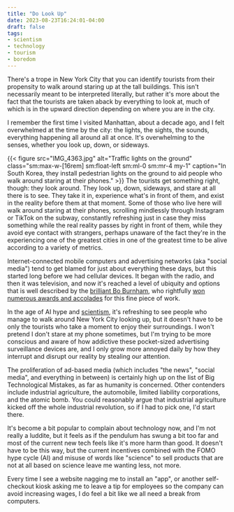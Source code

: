 ```yaml
---
title: "Do Look Up"
date: 2023-08-23T16:24:01-04:00
draft: false
tags:
- scientism
- technology
- tourism
- boredom
---
```


There's a trope in New York City that you can identify tourists from their
propensity to walk around staring up at the tall buildings. This isn't
necessarily meant to be interpreted literally, but rather it's more about the
fact that the tourists are taken aback by everything to look at, much of which
is in the upward direction depending on where you are in the city.

I remember the first time I visited Manhattan, about a decade ago, and I felt
overwhelmed at the time by the city: the lights, the sights, the sounds,
everything happening all around all at once. It's overwhelming to the senses,
whether you look up, down, or sideways.

{{< figure
    src="IMG_4363.jpg"
    alt="Traffic lights on the ground"
    class="sm:max-w-[16rem] sm:float-left sm:ml-0 sm:mr-4 my-1"
    caption="In South Korea, they install pedestrian lights on the ground to aid people who walk around staring at their phones."
    >}}
The tourists get something right, though: they look around. They look up, down,
sideways, and stare at all there is to see. They take it in, experience what's
in front of them, and exist in the reality before them at that moment. Some of
those who live here will walk around staring at their phones, scrolling
mindlessly through Instagram or TikTok on the subway, constantly refreshing
just in case they miss something while the real reality passes by right in
front of them, while they avoid eye contact with strangers, perhaps unaware of
the fact they're in the experiencing one of the greatest cities in one of the
greatest time to be alive according to a variety of metrics.

Internet-connected mobile computers and advertising networks (aka "social
media") tend to get blamed for just about everything these days, but this
started long before we had cellular devices. It began with the radio, and then
it was television, and now it's reached a level of ubiquity and options that is
well described by the [brilliant Bo
Burnham](https://www.youtube.com/watch?v=k1BneeJTDcU), who rightfully [won
numerous awards and
accolades](https://en.wikipedia.org/wiki/Bo_Burnham:_Inside#Accolades) for this
fine piece of work.

In the age of AI hype and [scientism](https://en.wikipedia.org/wiki/Scientism),
it's refreshing to see people who manage to walk around New York City looking
up, but it doesn't have to be only the tourists who take a moment to enjoy
their surroundings. I won't pretend I don't stare at my phone sometimes, but
I'm trying to be more conscious and aware of how addictive these pocket-sized
advertising surveillance devices are, and I only grow more annoyed daily by how
they interrupt and disrupt our reality by stealing our attention.

The proliferation of ad-based media (which includes "the news", "social media",
and everything in between) is certainly high up on the list of Big
Technological Mistakes, as far as humanity is concerned. Other contenders
include industrial agriculture, the automobile, limited liability corporations,
and the atomic bomb. You could reasonably argue that industrial agriculture
kicked off the whole industrial revolution, so if I had to pick one, I'd start
there.

It's become a bit popular to complain about technology now, and I'm not really
a luddite, but it feels as if the pendulum has swung a bit too far and most of
the current new tech feels like it's more harm than good. It doesn't have to be
this way, but the current incentives combined with the FOMO hype cycle (AI) and
misuse of words like "science" to sell products that are not at all based on science leave me wanting less, not more.

Every time I see a website nagging me to install an "app", or another
self-checkout kiosk asking me to leave a tip for employees so the company can
avoid increasing wages, I do feel a bit like we all need a break from
computers.
